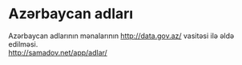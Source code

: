 # Azərbaycan adları
Azərbaycan adlarının mənalarının http://data.gov.az/ vasitəsi ilə əldə edilməsi.
<br>http://samadov.net/app/adlar/
